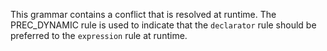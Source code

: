 This grammar contains a conflict that is resolved at runtime. The PREC_DYNAMIC rule is used to indicate that the `declarator` rule should be preferred to the `expression` rule at runtime.
